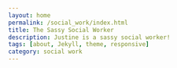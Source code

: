 ```yaml
---
layout: home
permalink: /social_work/index.html
title: The Sassy Social Worker
description: Justine is a sassy social worker!
tags: [about, Jekyll, theme, responsive]
category: social work
---
```

